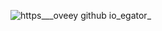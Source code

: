 
![https___oveey github io_egator_](https://user-images.githubusercontent.com/94080967/202501288-03bd70ba-1584-4dfa-9fe7-681fcfb148ed.png)
